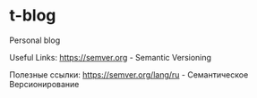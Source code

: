 # t-blog
Personal blog

Useful Links:
https://semver.org - Semantic Versioning

Полезные ссылки:
https://semver.org/lang/ru - Семантическое Версионирование 
